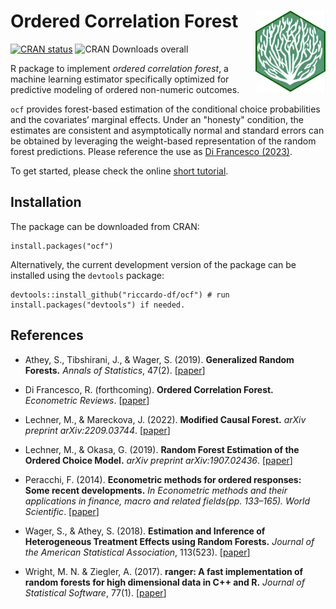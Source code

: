 # Ordered Correlation Forest <a href="https://riccardo-df.github.io/ocf/"><img src="man/figures/logo.svg" align="right" height="130" /></a>

<!-- badges: start -->
[![CRAN status](https://www.r-pkg.org/badges/version/ocf)](https://CRAN.R-project.org/package=ocf)
![CRAN Downloads overall](http://cranlogs.r-pkg.org/badges/grand-total/ocf)
<!-- badges: end -->
 
R package to implement *ordered correlation forest*, a machine learning estimator specifically optimized for predictive modeling of ordered non-numeric outcomes. 

`ocf` provides forest-based estimation of the conditional choice probabilities and the covariates’ marginal effects. Under an "honesty" condition, the estimates are consistent and asymptotically normal and standard errors can be obtained by leveraging the weight-based representation of the random forest predictions. Please reference the use as [Di Francesco (2023)](https://arxiv.org/abs/2309.08755).

To get started, please check the online [short tutorial](https://riccardo-df.github.io/ocf/articles/ocf-short-tutorial.html).

## Installation  
The package can be downloaded from CRAN:

```
install.packages("ocf")
```

Alternatively, the current development version of the package can be installed using the `devtools` package:

```
devtools::install_github("riccardo-df/ocf") # run install.packages("devtools") if needed.
```

## References

- Athey, S., Tibshirani, J., & Wager, S. (2019).
<b>Generalized Random Forests.</b> 
<i>Annals of Statistics</i>, 47(2).
[<a href="https://doi.org/10.1214/18-AOS1709">paper</a>]

- Di Francesco, R. (forthcoming). 
<b>Ordered Correlation Forest.</b>
<i>Econometric Reviews</i>.
[<a href="https://doi.org/10.48550/arXiv.2309.08755">paper</a>]

- Lechner, M., & Mareckova, J. (2022). 
<b>Modified Causal Forest.</b>
<i>arXiv preprint arXiv:2209.03744</i>.
[<a href="https://doi.org/10.48550/arXiv.2209.03744">paper</a>]

- Lechner, M., & Okasa, G. (2019). 
<b>Random Forest Estimation of the Ordered Choice Model.</b>
<i>arXiv preprint arXiv:1907.02436</i>.
[<a href="https://doi.org/10.48550/arXiv.1907.02436">paper</a>]

- Peracchi, F. (2014). 
<b>Econometric methods for ordered responses: Some recent developments.</b>
<i>In Econometric methods and their applications in finance, macro and related fields(pp. 133–165). World Scientific</i>.
[<a href="https://doi.org/10.1142/9789814513470_0006">paper</a>]

- Wager, S., & Athey, S. (2018).
<b>Estimation and Inference of Heterogeneous Treatment Effects using Random Forests.</b>
<i>Journal of the American Statistical Association</i>, 113(523).
[<a href="https://doi.org/10.1080/01621459.2017.1319839">paper</a>]

- Wright, M. N. & Ziegler, A. (2017).
<b>ranger: A fast implementation of random forests for high dimensional data in C++ and R.</b>
<i>Journal of Statistical Software</i>, 77(1).
[<a href="https://doi.org/10.18637/jss.v077.i01">paper</a>]
